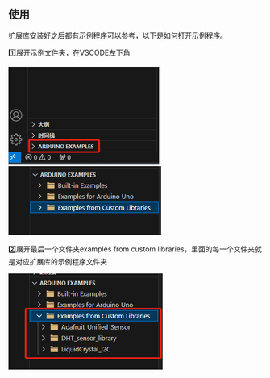 ## 使用

扩展库安装好之后都有示例程序可以参考，以下是如何打开示例程序。

:one:展开示例文件夹，在VSCODE左下角

![image-20240412112335616](./image-20240412112335616.png)![image-20240412112405821](./image-20240412112405821.png)

:two:展开最后一个文件夹examples from custom libraries，里面的每一个文件夹就是对应扩展库的示例程序文件夹

![image-20240412112522203](./image-20240412112522203.png)

